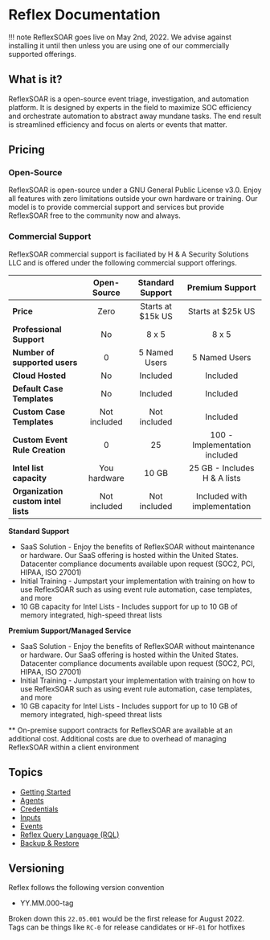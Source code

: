 # Reflex Documentation
!!! note
    ReflexSOAR goes live on May 2nd, 2022. We advise against installing it until then unless you are using one of our commercially supported offerings.

## What is it?
ReflexSOAR is a open-source event triage, investigation, and automation platform. It is designed by experts in the field to maximize SOC efficiency and orchestrate automation to abstract away mundane tasks. The end result is streamlined efficiency and focus on alerts or events that matter.

## Pricing
### Open-Source
ReflexSOAR is open-source under a GNU General Public License v3.0. Enjoy all features with zero limitations outside your own hardware or training. Our model is to provide commercial support and services but provide ReflexSOAR free to the community now and always.

### Commercial Support
ReflexSOAR commercial support is faciliated by H & A Security Solutions LLC and is offered under the following commercial support offerings.

|                                     | Open-Source     |   Standard Support      | Premium Support               |
| :---------------------------------- | :-------------: | :---------------------: | :---------------------------: |
| **Price**                           | Zero            | Starts at $15k US       | Starts at $25k US             |
| **Professional Support**            | No              | 8 x 5                   | 8 x 5                         |
| **Number of supported users**       | 0               | 5 Named Users           | 5 Named Users                 |
| **Cloud Hosted**                    | No              | Included                | Included                      |
| **Default Case Templates**          | No              | Included                | Included                      |
| **Custom Case Templates**           | Not included    | Not included            | Included                      |
| **Custom Event Rule Creation**      | 0               | 25                      | 100 - Implementation included |
| **Intel list capacity**             | You hardware    | 10 GB                   | 25 GB - Includes H & A lists  |
| **Organization custom intel lists** | Not included    | Not included            | Included with implementation  |

**Standard Support**

- SaaS Solution - Enjoy the benefits of ReflexSOAR without maintenance or hardware. Our SaaS offering is hosted within the United States. Datacenter compliance documents available upon request (SOC2, PCI, HIPAA, ISO 27001)
- Initial Training - Jumpstart your implementation with training on how to use ReflexSOAR such as using event rule automation, case templates, and more
- 10 GB capacity for Intel Lists - Includes support for up to 10 GB of memory integrated, high-speed threat lists

**Premium Support/Managed Service**

- SaaS Solution - Enjoy the benefits of ReflexSOAR without maintenance or hardware. Our SaaS offering is hosted within the United States. Datacenter compliance documents available upon request (SOC2, PCI, HIPAA, ISO 27001)
- Initial Training - Jumpstart your implementation with training on how to use ReflexSOAR such as using event rule automation, case templates, and more
- 10 GB capacity for Intel Lists - Includes support for up to 10 GB of memory integrated, high-speed threat lists

** On-premise support contracts for ReflexSOAR are available at an additional cost. Additional costs are due to overhead of managing ReflexSOAR within a client environment

## Topics

- [Getting Started](getting-started.md)
- [Agents](agents/index.md)
- [Credentials](credentials/index.md)
- [Inputs](inputs/index.md)
- [Events](events/index.md)
- [Reflex Query Language (RQL)](rql/index.md)
- [Backup & Restore](backup-and-restore.md)

## Versioning

Reflex follows the following version convention

- YY.MM.000-tag

Broken down this `22.05.001` would be the first release for August 2022.  Tags can be things like `RC-0` for release candidates or `HF-01` for hotfixes
